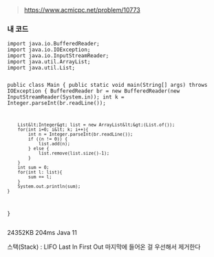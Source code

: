 <blockquote>
<p><a href="https://www.acmicpc.net/problem/10773">https://www.acmicpc.net/problem/10773</a></p>
</blockquote>
<h3 id="내-코드">내 코드</h3>
<pre><code>import java.io.BufferedReader;
import java.io.IOException;
import java.io.InputStreamReader;
import java.util.ArrayList;
import java.util.List;

public class Main {
    public static void main(String[] args) throws IOException {
        BufferedReader br = new BufferedReader(new InputStreamReader(System.in));
        int k = Integer.parseInt(br.readLine());

        List&lt;Integer&gt; list = new ArrayList&lt;&gt;(List.of());
        for(int i=0; i&lt; k; i++){
            int n = Integer.parseInt(br.readLine());
            if ((n != 0)) {
                list.add(n);
            } else {
                list.remove(list.size()-1);
            }
        }
        int sum = 0;
        for(int l: list){
            sum += l;
        }
        System.out.println(sum);
    }
}
</code></pre><p>24352KB    204ms    Java 11 </p>
<p>스택(Stack) : LIFO
Last In First Out 마지막에 들어온 걸 우선해서 제거한다</p>